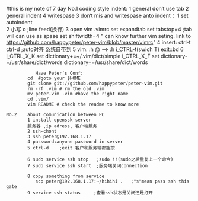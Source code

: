 #this is my note of 7 day
    No.1 coding style
         indent:
               1 general don‘t use tab 
               2 general indent 4 writespase
               3 don‘t mis <tab> and writespase
         anto indent：
               1 set autoindent      
               2 小写 o              ;line feed(换行)
               3 open vim .vimrc 
 		 set expandtab
		 set tabstop=4       ;tab will can use as spase
		 set shiftwidth=4
                " can  know further vim seting. link to
		  https://github.com/happypeter/peter-vim/blob/master/vimrc"
               4 insert:
		 ctrl-t
                 ctrl-d             ;auto对齐 系统自带到
	       5 vim:
 		  :h @  --> 
		  :h i_CTRL-t(<tab>swich T)
                  exit::bd
               6 i_CTRL_X_K
                 set dictionary+=~/.vim/dict/simple
		 i_CTRL_X_F
                 set dictionary-=/usr/share/dict/words
                 dictionary+=/usr/share/dict/words
	
               Have Peter‘s Conf:	
			cd  #goto your $HOME
			git clone git://github.com/happypeter/peter-vim.git
			rm -rf .vim # rm the old .vim
			mv peter-vim .vim #have the right name
			cd .vim/
			vim README # check the readme to know more

    No.2    about comunication between PC
            1 install openssk-server
            服务器 ,ip adress, 客户端服务
            2 ssh-chont
            3 ssh peter@192.168.1.17
            4 password:anyone password in server 
            5 ctrl-d    ;exit 客户和服务端都能按

            6 sudo service ssh stop   ;sudo !!(sudo之后重复上一个命令)
            7 sudo service ssh start  ;服务端关闭connection
               
            8 copy something from service
               scp peter@192.168.1.17:~/hihihi .   ;"s"mean pass ssh this gate
            9 service ssh status     ;查看ssh状态是关闭还是打开
